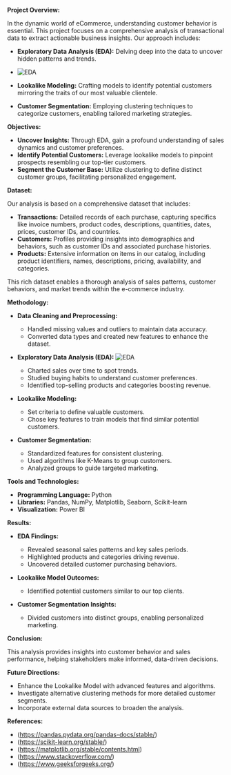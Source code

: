 **Project Overview:**

In the dynamic world of eCommerce, understanding customer behavior is essential. This project focuses on a comprehensive analysis of transactional data to extract actionable business insights. Our approach includes:

- **Exploratory Data Analysis (EDA):** Delving deep into the data to uncover hidden patterns and trends.
- ![EDA](https://github.com/user-attachments/assets/3fc47274-54c2-4f2a-83a1-9875c95a2b24)

- **Lookalike Modeling:** Crafting models to identify potential customers mirroring the traits of our most valuable clientele.
- **Customer Segmentation:** Employing clustering techniques to categorize customers, enabling tailored marketing strategies.

**Objectives:**

- **Uncover Insights:** Through EDA, gain a profound understanding of sales dynamics and customer preferences.
- **Identify Potential Customers:** Leverage lookalike models to pinpoint prospects resembling our top-tier customers.
- **Segment the Customer Base:** Utilize clustering to define distinct customer groups, facilitating personalized engagement.

**Dataset:**

Our analysis is based on a comprehensive dataset that includes:

- **Transactions:** Detailed records of each purchase, capturing specifics like invoice numbers, product codes, descriptions, quantities, dates, prices, customer IDs, and countries.
- **Customers:** Profiles providing insights into demographics and behaviors, such as customer IDs and associated purchase histories.
- **Products:** Extensive information on items in our catalog, including product identifiers, names, descriptions, pricing, availability, and categories.

This rich dataset enables a thorough analysis of sales patterns, customer behaviors, and market trends within the e-commerce industry.

**Methodology:**

- **Data Cleaning and Preprocessing:**
  - Handled missing values and outliers to maintain data accuracy.
  - Converted data types and created new features to enhance the dataset.

- **Exploratory Data Analysis (EDA):**
  ![EDA](https://github.com/user-attachments/assets/b39f5a41-879d-41ce-94eb-558b9d38bc41)

  - Charted sales over time to spot trends.
  - Studied buying habits to understand customer preferences.
  - Identified top-selling products and categories boosting revenue.

- **Lookalike Modeling:**
  - Set criteria to define valuable customers.
  - Chose key features to train models that find similar potential customers.

- **Customer Segmentation:**
  - Standardized features for consistent clustering.
  - Used algorithms like K-Means to group customers.
  - Analyzed groups to guide targeted marketing.

**Tools and Technologies:**

- **Programming Language:** Python
- **Libraries:** Pandas, NumPy, Matplotlib, Seaborn, Scikit-learn
- **Visualization:** Power BI

**Results:**

- **EDA Findings:**
  - Revealed seasonal sales patterns and key sales periods.
  - Highlighted products and categories driving revenue.
  - Uncovered detailed customer purchasing behaviors.

- **Lookalike Model Outcomes:**
  - Identified potential customers similar to our top clients.

- **Customer Segmentation Insights:**
  - Divided customers into distinct groups, enabling personalized marketing.

**Conclusion:**

This analysis provides insights into customer behavior and sales performance, helping stakeholders make informed, data-driven decisions.

**Future Directions:**

- Enhance the Lookalike Model with advanced features and algorithms.
- Investigate alternative clustering methods for more detailed customer segments.
- Incorporate external data sources to broaden the analysis.

**References:**

- (https://pandas.pydata.org/pandas-docs/stable/)
- (https://scikit-learn.org/stable/)
- (https://matplotlib.org/stable/contents.html)
- (https://www.stackoverflow.com/)
- (https://www.geeksforgeeks.org/)

